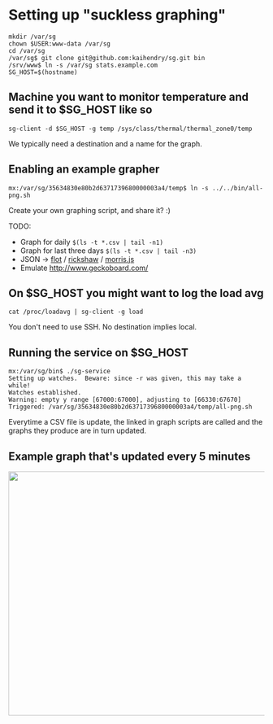 # Setting up "suckless graphing"

	mkdir /var/sg
	chown $USER:www-data /var/sg
	cd /var/sg
	/var/sg$ git clone git@github.com:kaihendry/sg.git bin
	/srv/www$ ln -s /var/sg stats.example.com
	SG_HOST=$(hostname)

## Machine you want to monitor temperature and send it to $SG_HOST like so

	sg-client -d $SG_HOST -g temp /sys/class/thermal/thermal_zone0/temp

We typically need a destination and a name for the graph.

## Enabling an example grapher

	mx:/var/sg/35634830e80b2d6371739680000003a4/temp$ ln -s ../../bin/all-png.sh

Create your own graphing script, and share it? :)

TODO:

* Graph for daily `$(ls -t *.csv | tail -n1)`
* Graph for last three days `$(ls -t *.csv | tail -n3)`
* JSON &rarr; [flot](http://www.flotcharts.org/) / [rickshaw](http://code.shutterstock.com/rickshaw/) / [morris.js](http://www.oesmith.co.uk/morris.js/)
* Emulate http://www.geckoboard.com/

## On $SG_HOST you might want to log the load avg

	cat /proc/loadavg | sg-client -g load

You don't need to use SSH. No destination implies local.

## Running the service on $SG_HOST

	mx:/var/sg/bin$ ./sg-service
	Setting up watches.  Beware: since -r was given, this may take a while!
	Watches established.
	Warning: empty y range [67000:67000], adjusting to [66330:67670]
	Triggered: /var/sg/35634830e80b2d6371739680000003a4/temp/all-png.sh

Everytime a CSV file is update, the linked in graph scripts are called and the
graphs they produce are in turn updated.

## Example graph that's updated every 5 minutes

<img width=640 height=480 src=http://stats.webconverger.org/35634830e80b2d6371739680000003a4/temp/all.png>
